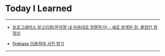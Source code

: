 # Today I Learned

---

- [프로그래머스 알고리즘(문자열 내 마음대로 정렬하기) - 새로 알게된 점, 몰랐던 점 정리](https://vincentgeranium.github.io/ios,/swift/2019/09/03/Algorithm-summary.html)

- [firebase 이용하여 사진 받기](https://vincentgeranium.github.io/ios,/swift/2019/09/03/useFirebaseApp.html)

---